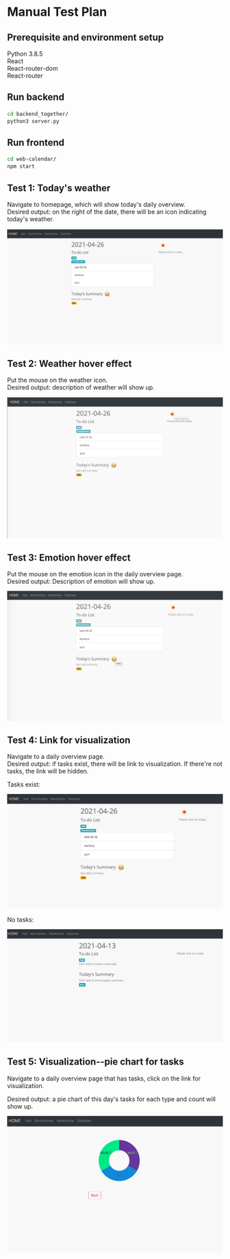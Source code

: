 Manual Test Plan
============
Prerequisite and environment setup
---------------
Python 3.8.5\
React\
React-router-dom\
React-router

Run backend
----------
```bash
cd backend_together/
python3 server.py
```

Run frontend
----------
```bash
cd web-calendar/
npm start
```

Test 1: Today's weather
------------
Navigate to homepage, which will show today's daily overview.\
Desired output: on the right of the date, there will be an icon indicating today's weather.

![image info](./pictures/weather.png)

Test 2: Weather hover effect
-------------
Put the mouse on the weather icon.\
Desired output: description of weather will show up.

![image info](./pictures/weather_hover.png)

Test 3: Emotion hover effect
--------------
Put the mouse on the emotion icon in the daily overview page.\
Desired output: Description of emotion will show up.

![image info](./pictures/emotion_hover.png)

Test 4: Link for visualization
-----------------
Navigate to a daily overview page.\
Desired output: if tasks exist, there will be link to visualization. If there're not tasks, the link will be hidden.

Tasks exist:

![image info](./pictures/task_exist.png)

No tasks:

![image info](./pictures/link_hidden.png)

Test 5: Visualization--pie chart for tasks
-----------------
Navigate to a daily overview page that has tasks, click on the link for visualization.

Desired output: a pie chart of this day's tasks for each type and count will show up.

![image info](./pictures/pie.png)